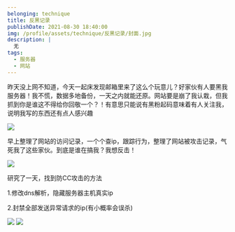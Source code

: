 ```yaml
---
belonging: technique
title: 反黑记录
publishDate: 2021-08-30 18:40:00
img: /profile/assets/technique/反黑记录/封面.jpg
description: |
  无
tags:
  - 服务器
  - 网站
---
```


昨天没上网不知道，今天一起床发现邮箱里来了这么个玩意儿？好家伙有人要黑我服务器！我不慌，数据多地备份，一天之内就能还原。网站要是崩了我认栽，但我抓到你是谁这不得给你回敬一个？！有意思只能说有黑粉起码意味着有人关注我，说明我写的东西还有点人感兴趣

![](/profile/assets/technique/反黑记录/1.jpg)

早上整理了网站的访问记录，一个个查ip，跟踪行为，整理了网站被攻击记录，气死我了这些家伙。到底是谁在搞我？我想反击！

![](/profile/assets/technique/反黑记录/2.jpg)

研究了一天，找到防CC攻击的方法

1.修改dns解析，隐藏服务器主机真实ip

2.封禁全部发送异常请求的ip(有小概率会误杀)

![](/profile/assets/technique/反黑记录/3.jpg)
![](/profile/assets/technique/反黑记录/4.jpg)